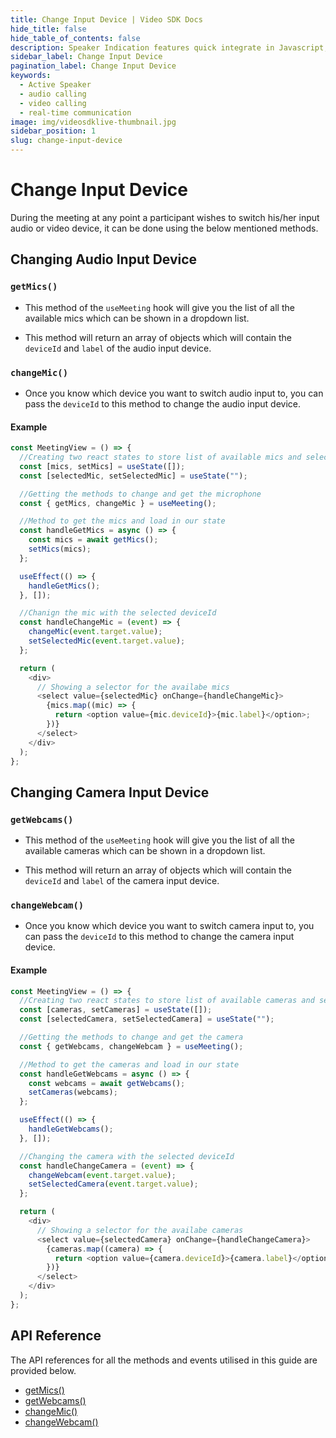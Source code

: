 ```yaml
---
title: Change Input Device | Video SDK Docs
hide_title: false
hide_table_of_contents: false
description: Speaker Indication features quick integrate in Javascript, React JS, Android, IOS, React Native, Flutter with Video SDK to add live video & audio conferencing to your applications.
sidebar_label: Change Input Device
pagination_label: Change Input Device
keywords:
  - Active Speaker
  - audio calling
  - video calling
  - real-time communication
image: img/videosdklive-thumbnail.jpg
sidebar_position: 1
slug: change-input-device
---
```


# Change Input Device

During the meeting at any point a participant wishes to switch his/her input audio or video device, it can be done using the below mentioned methods.

## Changing Audio Input Device

### `getMics()`

- This method of the `useMeeting` hook will give you the list of all the available mics which can be shown in a dropdown list.

- This method will return an array of objects which will contain the `deviceId` and `label` of the audio input device.

### `changeMic()`

- Once you know which device you want to switch audio input to, you can pass the `deviceId` to this method to change the audio input device.

#### Example

```js
const MeetingView = () => {
  //Creating two react states to store list of available mics and selected microphone
  const [mics, setMics] = useState([]);
  const [selectedMic, setSelectedMic] = useState("");

  //Getting the methods to change and get the microphone
  const { getMics, changeMic } = useMeeting();

  //Method to get the mics and load in our state
  const handleGetMics = async () => {
    const mics = await getMics();
    setMics(mics);
  };

  useEffect(() => {
    handleGetMics();
  }, []);

  //Chanign the mic with the selected deviceId
  const handleChangeMic = (event) => {
    changeMic(event.target.value);
    setSelectedMic(event.target.value);
  };

  return (
    <div>
      // Showing a selector for the availabe mics
      <select value={selectedMic} onChange={handleChangeMic}>
        {mics.map((mic) => {
          return <option value={mic.deviceId}>{mic.label}</option>;
        })}
      </select>
    </div>
  );
};
```

## Changing Camera Input Device

### `getWebcams()`

- This method of the `useMeeting` hook will give you the list of all the available cameras which can be shown in a dropdown list.

- This method will return an array of objects which will contain the `deviceId` and `label` of the camera input device.

### `changeWebcam()`

- Once you know which device you want to switch camera input to, you can pass the `deviceId` to this method to change the camera input device.

#### Example

```js
const MeetingView = () => {
  //Creating two react states to store list of available cameras and selected camera
  const [cameras, setCameras] = useState([]);
  const [selectedCamera, setSelectedCamera] = useState("");

  //Getting the methods to change and get the camera
  const { getWebcams, changeWebcam } = useMeeting();

  //Method to get the cameras and load in our state
  const handleGetWebcams = async () => {
    const webcams = await getWebcams();
    setCameras(webcams);
  };

  useEffect(() => {
    handleGetWebcams();
  }, []);

  //Changing the camera with the selected deviceId
  const handleChangeCamera = (event) => {
    changeWebcam(event.target.value);
    setSelectedCamera(event.target.value);
  };

  return (
    <div>
      // Showing a selector for the availabe cameras
      <select value={selectedCamera} onChange={handleChangeCamera}>
        {cameras.map((camera) => {
          return <option value={camera.deviceId}>{camera.label}</option>;
        })}
      </select>
    </div>
  );
};
```

## API Reference

The API references for all the methods and events utilised in this guide are provided below.

- [getMics()](/react/api/sdk-reference/use-meeting/methods#getmics)
- [getWebcams()](/react/api/sdk-reference/use-meeting/methods#getwebcams)
- [changeMic()](/react/api/sdk-reference/use-meeting/methods#changemic)
- [changeWebcam()](/react/api/sdk-reference/use-meeting/methods#changewebcam)
